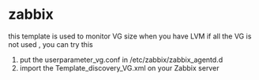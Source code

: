 # zabbix
this template is used to monitor VG size when you have LVM
if all the VG is not used , you can try this 

1) put the userparameter_vg.conf  in /etc/zabbix/zabbix_agentd.d
2) import the Template_discovery_VG.xml on your Zabbix server



